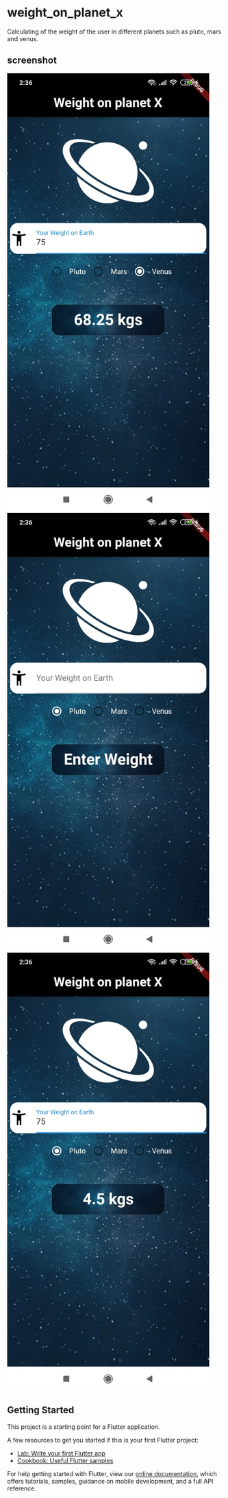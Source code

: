 # weight_on_planet_x

Calculating of the weight of the user in different planets such as pluto, mars and venus.


## screenshot 
![](screenshots/planet.jpeg)
![](screenshots/planet2.jpeg)
![](screenshots/planet3.jpeg)

## Getting Started

This project is a starting point for a Flutter application.

A few resources to get you started if this is your first Flutter project:

- [Lab: Write your first Flutter app](https://flutter.dev/docs/get-started/codelab)
- [Cookbook: Useful Flutter samples](https://flutter.dev/docs/cookbook)

For help getting started with Flutter, view our
[online documentation](https://flutter.dev/docs), which offers tutorials,
samples, guidance on mobile development, and a full API reference.
